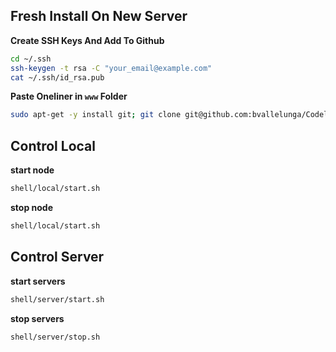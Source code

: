 Fresh Install On New Server
----------------------------
**Create SSH Keys And Add To Github**
```bash
cd ~/.ssh
ssh-keygen -t rsa -C "your_email@example.com"
cat ~/.ssh/id_rsa.pub
```

**Paste Oneliner in ```www``` Folder**
```bash
sudo apt-get -y install git; git clone git@github.com:bvallelunga/Codelaborate.git tmp; mv tmp/* tmp/.git* .; rm -R tmp/; sudo bash init/init.sh; git checkout .htaccess;
```

Control Local
---------
**start node**
```bash
shell/local/start.sh
```

**stop node**
```bash
shell/local/start.sh
```


Control Server
-----------
**start servers**
```bash
shell/server/start.sh
```

**stop servers**
```bash
shell/server/stop.sh
```
